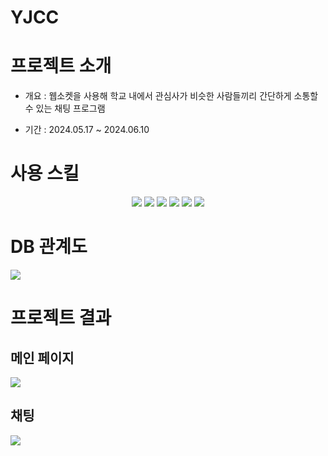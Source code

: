 <h1>YJCC</h1>
<h1>프로젝트 소개</h1>
<ul>
  <li><p>개요 : 웹소켓을 사용해 학교 내에서 관심사가 비슷한 사람들끼리 간단하게 소통할 수 있는 채팅 프로그램</p></li>
  <li><p>기간 : 2024.05.17 ~ 2024.06.10</p></li>
</ul>
<h1>사용 스킬</h1>
<div align="center">
  <img src="https://img.shields.io/badge/Java-ED8B00?style=for-the-badge&logo=openjdk&logoColor=white" />
  <img src="https://img.shields.io/badge/Spring-6DB33F?style=for-the-badge&logo=spring&logoColor=white" />
  <img src="https://img.shields.io/badge/HTML5-E34F26?style=for-the-badge&logo=html5&logoColor=white" />
  <img src="https://img.shields.io/badge/CSS3-1572B6?style=for-the-badge&logo=css3&logoColor=white" />
  <img src="https://img.shields.io/badge/JavaScript-F7DF1E?style=for-the-badge&logo=JavaScript&logoColor=white" />
  <img src="https://img.shields.io/badge/MariaDB-003545?style=for-the-badge&logo=mariadb&logoColor=white" />
</div>
<h1>DB 관계도</h1>
  <img src="https://github.com/LimJinKeon/YJCC/assets/142428435/a3c6c888-eb45-46d7-bec8-998529e2de1e" />
<h1>프로젝트 결과</h1>
<div>
  <h2>메인 페이지</h2>
  <img src="https://github.com/LimJinKeon/YJCC/assets/142428435/5960b0d9-0ebe-414a-9754-bd2d840fba34" />
  <h2>채팅</h2>
  <img src="https://github.com/LimJinKeon/YJCC/assets/142428435/185e15f9-f97e-4e99-acc6-14890751247d" />
</div>
